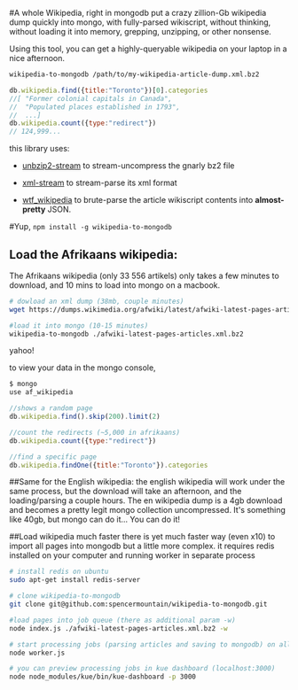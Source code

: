 #A whole Wikipedia, right in mongodb
put a crazy zillion-Gb wikipedia dump quickly into mongo, with fully-parsed wikiscript, without thinking, without loading it into memory, grepping, unzipping, or other nonsense.

Using this tool, you can get a highly-queryable wikipedia on your laptop in a nice afternoon.

```bash
wikipedia-to-mongodb /path/to/my-wikipedia-article-dump.xml.bz2
```
````javascript
db.wikipedia.find({title:"Toronto"})[0].categories
//[ "Former colonial capitals in Canada",
//  "Populated places established in 1793",
//  ...]
db.wikipedia.count({type:"redirect"})
// 124,999...
````

this library uses:
* [unbzip2-stream](https://github.com/regular/unbzip2-stream) to stream-uncompress the gnarly bz2 file

* [xml-stream](https://github.com/assistunion/xml-stream) to stream-parse its xml format

* [wtf_wikipedia](https://github.com/spencermountain/wtf_wikipedia) to brute-parse the article wikiscript contents into **almost-pretty** JSON.

#Yup,
`npm install -g wikipedia-to-mongodb`

## Load the Afrikaans wikipedia:
The Afrikaans wikipedia (only 33 556 artikels) only takes a few minutes to download, and 10 mins to load into mongo on a macbook.

````bash
# dowload an xml dump (38mb, couple minutes)
wget https://dumps.wikimedia.org/afwiki/latest/afwiki-latest-pages-articles.xml.bz2

#load it into mongo (10-15 minutes)
wikipedia-to-mongodb ./afwiki-latest-pages-articles.xml.bz2
````
yahoo!

to view your data in the mongo console,
````javascript
$ mongo
use af_wikipedia

//shows a random page
db.wikipedia.find().skip(200).limit(2)

//count the redirects (~5,000 in afrikaans)
db.wikipedia.count({type:"redirect"})

//find a specific page
db.wikipedia.findOne({title:"Toronto"}).categories
````

##Same for the English wikipedia:
the english wikipedia will work under the same process, but
the download will take an afternoon, and the loading/parsing a couple hours. The en wikipedia dump is a 4gb download and becomes a pretty legit mongo collection uncompressed. It's something like 40gb, but mongo can do it... You can do it!

##Load wikipedia much faster
there is yet much faster way (even x10) to import all pages into mongodb but a little more complex. it requires redis installed on your computer and running worker in separate process
````bash
# install redis on ubuntu
sudo apt-get install redis-server

# clone wikipedia-to-mongodb
git clone git@github.com:spencermountain/wikipedia-to-mongodb.git

#load pages into job queue (there as additional param -w)
node index.js ./afwiki-latest-pages-articles.xml.bz2 -w

# start processing jobs (parsing articles and saving to mongodb) on all CPU's
node worker.js

# you can preview processing jobs in kue dashboard (localhost:3000)
node node_modules/kue/bin/kue-dashboard -p 3000
````
